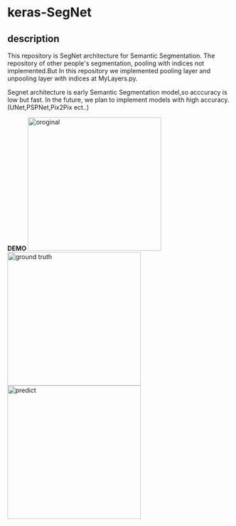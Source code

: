 # keras-SegNet

## description
This repository is SegNet architecture for Semantic Segmentation.
The repository of other people's segmentation, pooling with indices not implemented.But In this repository we implemented  pooling layer and unpooling layer with indices at MyLayers.py.

Segnet architecture is early Semantic Segmentation model,so acccuracy is low but fast.
In the future, we plan to implement models with high accuracy.(UNet,PSPNet,Pix2Pix ect..)

**DEMO**
<img src=https://user-images.githubusercontent.com/27678705/32144033-0e57b3f4-bcf6-11e7-89fe-737e98db5f6d.png title="oroginal" width="300px"><img src=https://user-images.githubusercontent.com/27678705/32144037-1c5cae32-bcf6-11e7-9834-f1b1b13b535c.png title="ground truth" width="300px"><img src=https://user-images.githubusercontent.com/27678705/32144033-0e57b3f4-bcf6-11e7-89fe-737e98db5f6d.png title="predict" width="300px">
